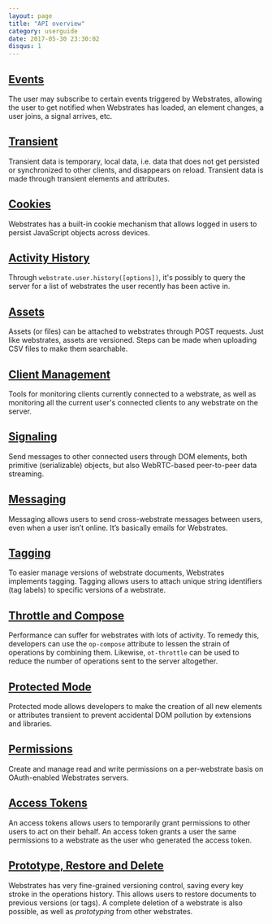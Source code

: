 ```yaml
---
layout: page
title: "API overview"
category: userguide
date: 2017-05-30 23:30:02
disqus: 1
---
```


## [Events](/userguide/api/events.html)

The user may subscribe to certain events triggered by Webstrates, allowing the user to get notified
when Webstrates has loaded, an element changes, a user joins, a signal arrives, etc.

## [Transient](/userguide/api/transient.html)

Transient data is temporary, local data, i.e. data that does not get persisted or synchronized to
other clients, and disappears on reload. Transient data is made through transient elements and
attributes.

## [Cookies](/userguide/api/cookies.html)

Webstrates has a built-in cookie mechanism that allows logged in users to persist JavaScript objects
across devices.

## [Activity History](/userguide/api/activity-history.html)

Through `webstrate.user.history([options])`, it's possibly to query the server for a list of
webstrates the user recently has been active in.

## [Assets](/userguide/api/assets.html)

Assets (or files) can be attached to webstrates through POST requests. Just like webstrates, assets
are versioned. Steps can be made when uploading CSV files to make them searchable.

## [Client Management](/userguide/api/client-management.html)

Tools for monitoring clients currently connected to a webstrate, as well as monitoring all the current
user's connected clients to any webstrate on the server.

## [Signaling](/userguide/api/signaling.html)

Send messages to other connected users through DOM elements, both primitive (serializable) objects,
but also WebRTC-based peer-to-peer data streaming.

## [Messaging](/userguide/api/messaging.html)

Messaging allows users to send cross-webstrate messages between users, even when a user isn’t
online. It’s basically emails for Webstrates.

## [Tagging](/userguide/api/tagging.html)

To easier manage versions of webstrate documents, Webstrates implements tagging. Tagging allows
users to attach unique string identifiers (tag labels) to specific versions of a webstrate.

## [Throttle and Compose](/userguide/api/throttle-and-compose.html)

Performance can suffer for webstrates with lots of activity. To remedy this, developers can use the
`op-compose` attribute to lessen the strain of operations by combining them. Likewise, `ot-throttle`
can be used to reduce the number of operations sent to the server altogether.

## [Protected Mode](/userguide/api/protected-mode.html)

Protected mode allows developers to make the creation of all new elements or attributes transient to
prevent accidental DOM pollution by extensions and libraries.

## [Permissions](/userguide/api/permissions.html)

Create and manage read and write permissions on a per-webstrate basis on OAuth-enabled Webstrates
servers.

## [Access Tokens](/userguide/api/access-tokens.html)

An access tokens allows users to temporarily grant permissions to other users to act on their
behalf. An access token grants a user the same permissions to a webstrate as the user who generated
the access token.

## [Prototype, Restore and Delete](/userguide/api/prototype-restore-delete.html)

Webstrates has very fine-grained versioning control, saving every key stroke in the operations
history. This allows users to restore documents to previous versions (or tags). A complete deletion
of a webstrate is also possible, as well as _prototyping_ from other webstrates.